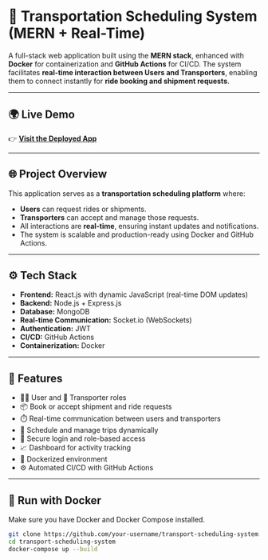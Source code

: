 # 🚚 Transportation Scheduling System (MERN + Real-Time)

A full-stack web application built using the **MERN stack**, enhanced with **Docker** for containerization and **GitHub Actions** for CI/CD. The system facilitates **real-time interaction between Users and Transporters**, enabling them to connect instantly for **ride booking and shipment requests**.

---

## 🌍 Live Demo

👉 **[Visit the Deployed App](https://transporter-schedular.onrender.com)**

---

## 🌐 Project Overview

This application serves as a **transportation scheduling platform** where:

- **Users** can request rides or shipments.
- **Transporters** can accept and manage those requests.
- All interactions are **real-time**, ensuring instant updates and notifications.
- The system is scalable and production-ready using Docker and GitHub Actions.

---

## ⚙️ Tech Stack

- **Frontend:** React.js with dynamic JavaScript (real-time DOM updates)
- **Backend:** Node.js + Express.js
- **Database:** MongoDB
- **Real-time Communication:** Socket.io (WebSockets)
- **Authentication:** JWT
- **CI/CD:** GitHub Actions
- **Containerization:** Docker

---

## 🚀 Features

- 🧍‍♂️ User and 🚛 Transporter roles
- 📦 Book or accept shipment and ride requests
- ⏱️ Real-time communication between users and transporters
- 📅 Schedule and manage trips dynamically
- 🔐 Secure login and role-based access
- 📈 Dashboard for activity tracking
- 🐳 Dockerized environment
- ⚙️ Automated CI/CD with GitHub Actions

---

## 🐳 Run with Docker

Make sure you have Docker and Docker Compose installed.

```bash
git clone https://github.com/your-username/transport-scheduling-system.git
cd transport-scheduling-system
docker-compose up --build
